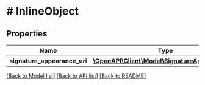 # # InlineObject

## Properties

Name | Type | Description | Notes
------------ | ------------- | ------------- | -------------
**signature_appearance_uri** | [**\OpenAPI\Client\Model\SignatureAppearanceUri**](SignatureAppearanceUri.md) |  | [optional] 

[[Back to Model list]](../../README.md#documentation-for-models) [[Back to API list]](../../README.md#documentation-for-api-endpoints) [[Back to README]](../../README.md)


